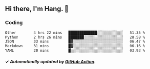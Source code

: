 ## Hi there, I'm Hang. 👋

### Coding

<!--START_SECTION:waka-->

```txt
Other        4 hrs 22 mins   █████████████░░░░░░░░░░░░   51.35 %
Python       2 hrs 26 mins   ███████░░░░░░░░░░░░░░░░░░   28.58 %
JSON         33 mins         █▓░░░░░░░░░░░░░░░░░░░░░░░   06.47 %
Markdown     31 mins         █▓░░░░░░░░░░░░░░░░░░░░░░░   06.16 %
YAML         20 mins         █░░░░░░░░░░░░░░░░░░░░░░░░   03.93 %
```

<!--END_SECTION:waka-->

##### ✓ Automatically updated by [GitHub Action](https://github.com/huhuhang/huhuhang/actions).
